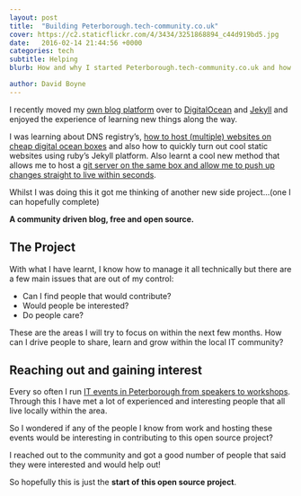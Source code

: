 ```yaml
---
layout: post
title:  "Building Peterborough.tech-community.co.uk"
cover: https://c2.staticflickr.com/4/3434/3251868894_c44d919bd5.jpg
date:   2016-02-14 21:44:56 +0000
categories: tech
subtitle: Helping
blurb: How and why I started Peterborough.tech-community.co.uk and how you can help the project and contribute.

author: David Boyne
---
```


I recently moved my [own blog platform](http://www.davidboyne.co.uk) over to [DigitalOcean](https://www.digitalocean.com/) and [Jekyll](https://jekyllrb.com/) and enjoyed the experience of learning new things along the way.

I was learning about DNS registry’s, [how to host (multiple) websites on cheap digital ocean boxes](https://www.digitalocean.com/community/tutorials/how-to-set-up-nginx-virtual-hosts-server-blocks-on-ubuntu-12-04-lts--3) and also how to quickly turn out cool static websites using ruby’s Jekyll platform. Also learnt a cool new method that allows me to host a [git server on the same box and allow me to push up changes straight to live within seconds](https://www.digitalocean.com/community/tutorials/how-to-set-up-automatic-deployment-with-git-with-a-vps).

Whilst I was doing this it got me thinking of another new side project…(one I can hopefully complete)

**A community driven blog, free and open source.**

## The Project

With what I have learnt, I know how to manage it all technically but there are a few main issues that are out of my control:

-	Can I find people that would contribute?
-	Would people be interested?
-	Do people care?

These are the areas I will try to focus on within the next few months. How can I drive people to share, learn and grow within the local IT community?

## Reaching out and gaining interest

Every so often I run [IT events in Peterborough from speakers to workshops](http://www.meetup.com/Agile-Peterborough/). Through this I have met a lot of experienced and interesting people that all live locally within the area.

So I wondered if any of the people I know from work and hosting these events would be interesting in contributing to this open source project?

I reached out to the community and got a good number of people that said they were interested and would help out!

So hopefully this is just the **start of this open source project**.







